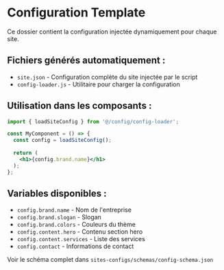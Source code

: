 # Configuration Template

Ce dossier contient la configuration injectée dynamiquement pour chaque site.

## Fichiers générés automatiquement :

- `site.json` - Configuration complète du site injectée par le script
- `config-loader.js` - Utilitaire pour charger la configuration

## Utilisation dans les composants :

```jsx
import { loadSiteConfig } from '@/config/config-loader';

const MyComponent = () => {
  const config = loadSiteConfig();
  
  return (
    <h1>{config.brand.name}</h1>
  );
};
```

## Variables disponibles :

- `config.brand.name` - Nom de l'entreprise
- `config.brand.slogan` - Slogan
- `config.brand.colors` - Couleurs du thème
- `config.content.hero` - Contenu section hero
- `config.content.services` - Liste des services
- `config.contact` - Informations de contact

Voir le schéma complet dans `sites-configs/schemas/config-schema.json`
